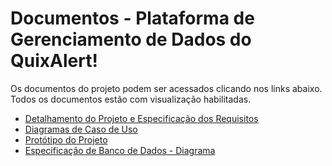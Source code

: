 # Documentos - Plataforma de Gerenciamento de Dados do QuixAlert!

Os documentos do projeto podem ser acessados clicando nos links abaixo. Todos os documentos estão com visualização habilitadas.

- [Detalhamento do Projeto e Especificação dos Requisitos](https://docs.google.com/document/d/1O-GLfDYcKjXEPuTnUoOjXznnXrl37_Wq/edit?usp=sharing&ouid=116010205534240198660&rtpof=true&sd=true)
- [Diagramas de Caso de Uso](./diagrams/)
- [Protótipo do Projeto](https://www.figma.com/design/RWi7sMy3uROiYJH5yGUBoO/QuixAlert!---Gerenciador-de-Dados?node-id=0-1&t=XZLZFDQK3ITb3KZF-1)
- [Especificação de Banco de Dados - Diagrama](https://drive.google.com/file/d/1mq_IFLRaOwGOEAJZ_Wy9iqBw0Ot-ueB-/view?usp=sharing)
